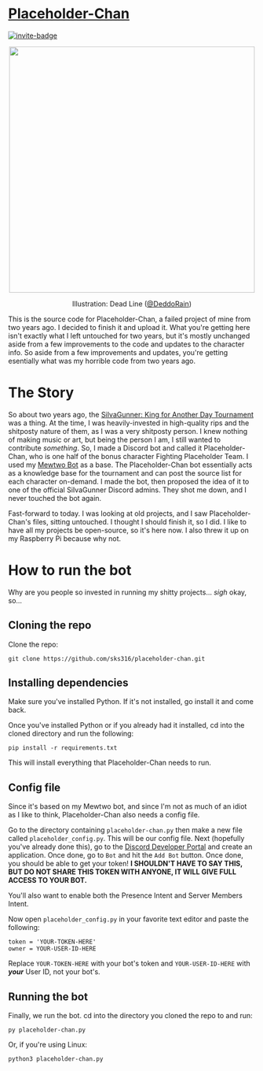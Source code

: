 # [Placeholder-Chan](https://mojo.highquality.rip)
[![invite-badge][]][invite]


<p align="center">
  <img height=500 src="https://mojo.highquality.rip/wp-content/uploads/2019/08/placeholder-chan.png">
</p>
<p align="center">
  Illustration: Dead Line (<a href="https://twitter.com/DeddoRain">@DeddoRain</a>)
</p>


This is the source code for Placeholder-Chan, a failed project of mine from two years ago. I decided to finish it and upload it. What you're getting here isn't exactly what I left untouched for two years, but it's mostly unchanged aside from a few improvements to the code and updates to the character info. So aside from a few improvements and updates, you're getting esentially what was my horrible code from two years ago.

# The Story
So about two years ago, the [SiIvaGunner: King for Another Day Tournament](https://siivagunner.fandom.com/wiki/King_for_Another_Day_Tournament) was a thing. At the time, I was heavily-invested in high-quality rips and the shitposty nature of them, as I was a very shitposty person. I knew nothing of making music or art, but being the person I am, I still wanted to contribute *something*. So, I made a Discord bot and called it Placeholder-Chan, who is one half of the bonus character Fighting Placeholder Team. I used my [Mewtwo Bot](https://github.com/sks316/mewtwo-bot) as a base. The Placeholder-Chan bot essentially acts as a knowledge base for the tournament and can post the source list for each character on-demand. I made the bot, then proposed the idea of it to one of the official SiIvaGunner Discord admins. They shot me down, and I never touched the bot again.

Fast-forward to today. I was looking at old projects, and I saw Placeholder-Chan's files, sitting untouched. I thought I should finish it, so I did. I like to have all my projects be open-source, so it's here now. I also threw it up on my Raspberry Pi because why not.

# How to run the bot
Why are you people so invested in running my shitty projects... *sigh* okay, so...

## Cloning the repo
Clone the repo:
```
git clone https://github.com/sks316/placeholder-chan.git
```
## Installing dependencies
Make sure you've installed Python. If it's not installed, go install it and come back.

Once you've installed Python or if you already had it installed, cd into the cloned directory and run the following:
```
pip install -r requirements.txt
```
This will install everything that Placeholder-Chan needs to run.
## Config file
Since it's based on my Mewtwo bot, and since I'm not as much of an idiot as I like to think, Placeholder-Chan also needs a config file.

Go to the directory containing `placeholder-chan.py` then make a new file called `placeholder_config.py`. This will be our config file.
Next (hopefully you've already done this), go to the [Discord Developer Portal](https://discordapp.com/developers/applications/) and create an application. Once done, go to `Bot` and hit the `Add Bot` button. Once done, you should be able to get your token! **I SHOULDN'T HAVE TO SAY THIS, BUT DO NOT SHARE THIS TOKEN WITH ANYONE, IT WILL GIVE FULL ACCESS TO YOUR BOT.**

You'll also want to enable both the Presence Intent and Server Members Intent.

Now open `placeholder_config.py` in your favorite text editor and paste the following:
```
token = 'YOUR-TOKEN-HERE'
owner = YOUR-USER-ID-HERE
```
Replace `YOUR-TOKEN-HERE` with your bot's token and `YOUR-USER-ID-HERE` with ***your*** User ID, not your bot's.
## Running the bot
Finally, we run the bot. cd into the directory you cloned the repo to and run:
```
py placeholder-chan.py
```
Or, if you're using Linux:
```
python3 placeholder-chan.py
```


[invite]: https://discord.com/oauth2/authorize?client_id=647965319922450432&scope=bot&permissions=322624
[invite-badge]: https://img.shields.io/badge/invite%20placeholder—chan-click%20here-black.svg?style=for-the-badge&colorB=7289DA
